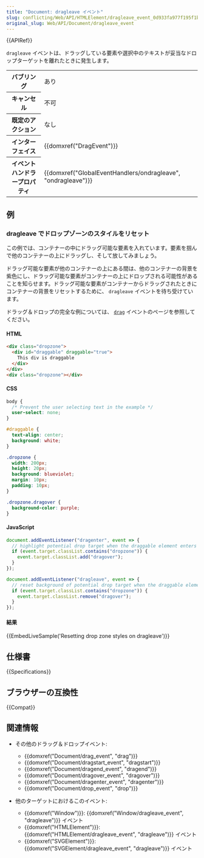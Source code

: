 ```yaml
---
title: "Document: dragleave イベント"
slug: conflicting/Web/API/HTMLElement/dragleave_event_0d933fa977f195f1bf9fd28b1f8051ee
original_slug: Web/API/Document/dragleave_event
---
```


{{APIRef}}

`dragleave` イベントは、ドラッグしている要素や選択中のテキストが妥当なドロップターゲットを離れたときに発生します。

<table class="properties">
  <tbody>
    <tr>
      <th scope="row">バブリング</th>
      <td>あり</td>
    </tr>
    <tr>
      <th scope="row">キャンセル</th>
      <td>不可</td>
    </tr>
    <tr>
      <th scope="row">既定のアクション</th>
      <td>なし</td>
    </tr>
    <tr>
      <th scope="row">インターフェイス</th>
      <td>{{domxref("DragEvent")}}</td>
    </tr>
    <tr>
      <th scope="row">イベントハンドラープロパティ</th>
      <td>
        {{domxref("GlobalEventHandlers/ondragleave", "ondragleave")}}
      </td>
    </tr>
  </tbody>
</table>

## 例

### dragleave でドロップゾーンのスタイルをリセット

この例では、コンテナーの中にドラッグ可能な要素を入れています。要素を掴んで他のコンテナーの上にドラッグし、そして放してみましょう。

ドラッグ可能な要素が他のコンテナーの上にある間は、他のコンテナーの背景を紫色にし、ドラッグ可能な要素がコンテナーの上にドロップされる可能性があることを知らせます。ドラッグ可能な要素がコンテナーからドラッグされたときにコンテナーの背景をリセットするために、 `dragleave` イベントを待ち受けています。

ドラッグ＆ドロップの完全な例については、 [`drag`](/ja/docs/Web/API/Document/drag_event) イベントのページを参照してください。

#### HTML

```html
<div class="dropzone">
  <div id="draggable" draggable="true">
    This div is draggable
  </div>
</div>
<div class="dropzone"></div>
```

#### CSS

```css
body {
  /* Prevent the user selecting text in the example */
  user-select: none;
}

#draggable {
  text-align: center;
  background: white;
}

.dropzone {
  width: 200px;
  height: 20px;
  background: blueviolet;
  margin: 10px;
  padding: 10px;
}

.dropzone.dragover {
  background-color: purple;
}
```

#### JavaScript

```js
document.addEventListener("dragenter", event => {
  // highlight potential drop target when the draggable element enters it
  if (event.target.classList.contains("dropzone")) {
    event.target.classList.add("dragover");
  }
});

document.addEventListener("dragleave", event => {
  // reset background of potential drop target when the draggable element leaves it
  if (event.target.classList.contains("dropzone")) {
    event.target.classList.remove("dragover");
  }
});
```

#### 結果

{{EmbedLiveSample('Resetting drop zone styles on dragleave')}}

## 仕様書

{{Specifications}}

## ブラウザーの互換性

{{Compat}}

## 関連情報

- その他のドラッグ＆ドロップイベント:

  - {{domxref("Document/drag_event", "drag")}}
  - {{domxref("Document/dragstart_event", "dragstart")}}
  - {{domxref("Document/dragend_event", "dragend")}}
  - {{domxref("Document/dragover_event", "dragover")}}
  - {{domxref("Document/dragenter_event", "dragenter")}}
  - {{domxref("Document/drop_event", "drop")}}

- 他のターゲットにおけるこのイベント:

  - {{domxref("Window")}}: {{domxref("Window/dragleave_event", "dragleave")}} イベント
  - {{domxref("HTMLElement")}}: {{domxref("HTMLElement/dragleave_event", "dragleave")}} イベント
  - {{domxref("SVGElement")}}: {{domxref("SVGElement/dragleave_event", "dragleave")}} イベント

